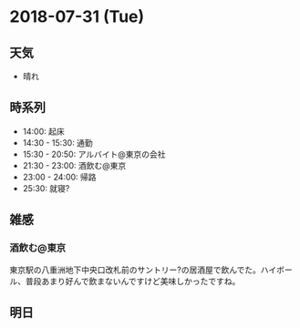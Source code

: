 # 2018-07-31 (Tue)

## 天気

- 晴れ

## 時系列

- 14:00: 起床
- 14:30 - 15:30: 通勤
- 15:30 - 20:50: アルバイト@東京の会社
- 21:30 - 23:00: 酒飲む@東京
- 23:00 - 24:00: 帰路
- 25:30: 就寝?

## 雑感

### 酒飲む@東京

東京駅の八重洲地下中央口改札前のサントリー?の居酒屋で飲んでた。ハイボール、普段あまり好んで飲まないんですけど美味しかったですね。

## 明日

